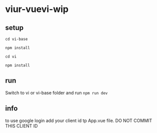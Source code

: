 # viur-vuevi-wip

## setup
`cd vi-base`

`npm install`

`cd vi`

`npm install`

## run
Switch to vi or vi-base folder and run `npm run dev`

## info
to use google login add your client id tp App.vue file.
DO NOT COMMIT THIS CLIENT ID
